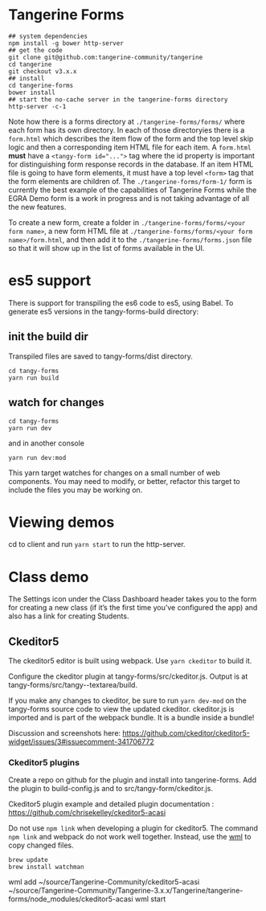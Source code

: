 # Tangerine Forms

```
## system dependencies
npm install -g bower http-server
## get the code
git clone git@github.com:tangerine-community/tangerine
cd tangerine
git checkout v3.x.x
## install
cd tangerine-forms
bower install
## start the no-cache server in the tangerine-forms directory
http-server -c-1
```

Note how there is a forms directory at `./tangerine-forms/forms/` where each form has its own directory. In each of those
directoryies there is a `form.html` which describes the item flow of the form and the top level skip logic and then a
corresponding item HTML file for each item. A `form.html` __must__ have a `<tangy-form id="...">` tag where the id property
is important for distinguishing form response records in the database. If an item HTML file is going to have form elements,
it must have a top level `<form>` tag that the form elements are children of. The `./tangerine-forms/form-1/` form is currently
the best example of the capabilities of Tangerine Forms while the EGRA Demo form is a work in progress and is not taking advantage of all the new features.

To create a new form, create a folder in `./tangerine-forms/forms/<your form name>`, a new form HTML file at `./tangerine-forms/forms/<your form name>/form.html`,
and then add it to the `./tangerine-forms/forms.json` file so that it will show up in the list of forms available in the UI.

# es5 support

There is support for transpiling the es6 code to es5, using Babel.
To generate es5 versions in the tangy-forms-build directory:

## init the build dir

Transpiled files are saved to tangy-forms/dist directory.

```
cd tangy-forms
yarn run build
```

## watch for changes

```
cd tangy-forms
yarn run dev
```

and in another console

```
yarn run dev:mod
```

This yarn target watches for changes on a small number of web components. You may need to modify, or better, refactor this
target to include the files you may be working on.

# Viewing demos

cd to client and run `yarn start` to run the http-server.

# Class demo

The Settings icon under the Class Dashboard header takes you to the form for creating a new class (if it’s the first time
you’ve configured the app) and also has a link for creating Students.

## Ckeditor5

The ckeditor5 editor is built using webpack. Use `yarn ckeditor` to build it.

Configure the ckeditor plugin at tangy-forms/src/ckeditor.js. Output is at tangy-forms/src/tangy--textarea/build.

If you make any changes to ckeditor, be sure to run `yarn dev-mod` on the tangy-forms source code to view the updated ckeditor.
ckeditor.js is imported and is part of the webpack bundle. It is a bundle inside a bundle!

Discussion and screenshots here: https://github.com/ckeditor/ckeditor5-widget/issues/3#issuecomment-341706772

### Ckeditor5 plugins

Create a repo on github for the plugin and install into tangerine-forms. Add the plugin to build-config.js and to src/tangy-form/ckeditor.js.

Ckeditor5 plugin example and detailed plugin documentation : https://github.com/chrisekelley/ckeditor5-acasi

Do not use `npm link` when developing a plugin for ckeditor5. The command `npm link` and webpack do not work well together.
Instead, use the [wml](https://github.com/wix/wml) to copy changed files.

```
brew update
brew install watchman
```

wml add  ~/source/Tangerine-Community/ckeditor5-acasi ~/source/Tangerine-Community/Tangerine-3.x.x/Tangerine/tangerine-forms/node_modules/ckeditor5-acasi
wml start
